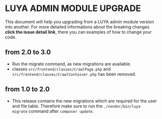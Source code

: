 # LUYA ADMIN MODULE UPGRADE

This document will help you upgrading from a LUYA admin module version into another. For more detailed informations about the breaking changes **click the issue detail link**, there you can examples of how to change your code.

## from 2.0 to 3.0

+ Run the migrate command, as new migrations are available.
+ classes `src/frontend/classes/CrawlPage.php` and `src/frontend/classes/CrawlContainer.php` has been removed.

## from 1.0 to 2.0

+ This release contains the new migrations which are required for the user and file table. Therefore make sure to run the `./vendor/bin/luya migrate` command after `composer update`.
